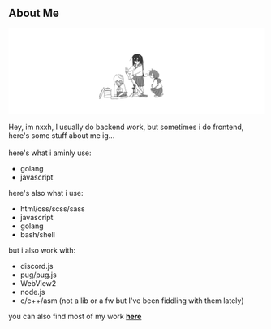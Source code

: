 ## About Me

<img src="banner.png">

Hey, im nxxh, I usually do backend work, but sometimes i do frontend,
<br>
here's some stuff about me ig...
<br>
<br>
here's what i aminly use:
- golang
- javascript

here's also what i use:
- html/css/scss/sass
- javascript
- golang
- bash/shell

but i also work with:
- discord.js
- pug/pug.js
- WebView2
- node.js
- c/c++/asm (not a lib or a fw but I've been fiddling with them lately)

you can also find most of my work <a href="https://github.com/Omvik">****__here__****</a>
